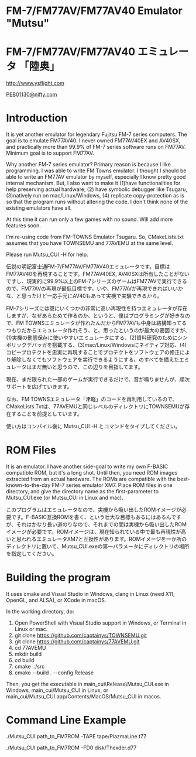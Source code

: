 # FM-7/FM77AV/FM77AV40 Emulator "Mutsu"
# FM-7/FM77AV/FM77AV40 エミュレータ 「陸奥」

<http://www.ysflight.com>

PEB01130@nifty.com

# Introduction
It is yet another emulator for legendary Fujitsu FM-7 series computers.  The goal is to emulate FM77AV40.  I never owned FM77AV40EX and AV40SX, and practically more than 99.9% of FM-7 series software runs on FM77AV.  Minimum goal is to support FM77AV.

Why another FM-7 series emulator?  Primary reason is because I like programming.  I was able to write FM Towns emulator.  I thought I should be able to write an FM77AV emulator by myself, especially I know pretty good internal mechanism.  But, I also want to make it (1)have functionalities for help preserving actual hardware, (2) have symbolic debugger like Tsugaru, (3)natively run on mac/Linux/Windows, (4) replicate copy-protection as is so that the program runs without altering the code.  I don't think none of the existing emulators have all.

At this time it can run only a few games with no sound.  Will add more features soon.

I'm re-using code from FM-TOWNS Emulator Tsugaru.  So, CMakeLists.txt assumes that you have TOWNSEMU and 77AVEMU at the same level.

Please run Mutsu_CUI -H for help.

伝説の明記富士通FM-7/FM77AV/FM77AV40エミュレータです。目標はFM77AV40を再現することです。FM77AV40EX, AV40SXは所有したことがないですし、現実的に99.9%以上のFM-7シリーズのゲームはFM77AVで実行できるので、FM77AVの再現が最低目標です。いや、FM77AVが再現できればいいかな、と思ったけど一応手元にAV40もあって実機で実験できるから。

FM-7シリーズには既にいくつかの非常に高い再現性を持つエミュレータが存在しますが、なぜあらためて作るのか、というと、僕はプログラミングが好きなので、FM TOWNSエミュレータが作れたんだからFM77AVも中身は結構知ってるつもりだからエミュレータ作れそう、と、思ったというのが最大の要因ですが、(1)実機の動態保存に使いやすいエミュレータにする、(2)資料研究のためにシンボリックデバッガを搭載する、(3)mac/Linux/Windowsにネイティブ対応、(4)コピープロテクトを忠実に再現することでプロテクトをソフトウェアの修正により解除しなくてもソフトウェアを実行できるようにする、のすべてを備えたエミュレータはまだ無いと思うので、この辺りを目指してます。

現在、まだ限られた一部のゲームが実行できるだけで、音が鳴りませんが、順次サポートを広げていきます。

なお、FM TOWNSエミュレータ「津軽」のコードを再利用しているので、CMakeLists.Txtは、77AVEMUと同じレベルのディレクトリにTOWNSEMUが存在することを前提としています。

使い方はコンパイル後に Mutsu_CUI -H とコマンドをタイプしてください。



# ROM Files
It is an emulator.  I have another side-goal to write my own F-BASIC compatible ROM, but it's a long shot.  Until then, you need ROM images extracted from an actual hardware.  The ROMs are compatible with the best-known-to-the-day FM-7 series emulator XM7.  Place ROM files in one directory, and give the directory name as the first-parameter to Mutsu_CUI.exe (or Mutsu_CUI in Linux and mac).

このプログラムはエミュレータなので、実機から吸い出したROMイメージが必要です。F-BASIC互換ROMを書く、という壮大な目標もあるにはあるんですが、それはかなり長い道のりなので、それまでの間は実機から吸い出したROMイメージが必要です。ROMイメージは、現在知られている中で最も再現性が高いと思われるエミュレータXM7と互換性があります。ROMイメージを一か所のディレクトリに置いて、Mutsu_CUI.exeの第一パラメータにディレクトリの場所を指定してください。



# Building the program
It uses cmake and Visual Studio in Windows, clang in Linux (need X11, OpenGL, and ALSA), or XCode in macOS.

In the working directory, do:

1. Open PowerShell with Visual Studio support in Windows, or Terminal in Linux or mac.
2. git clone https://github.com/captainys/TOWNSEMU.git
3. git clone https://github.com/captainys/77AVEMU.git
4. cd 77AVEMU
5. mkdir build
6. cd build
7. cmake ../src
8. cmake --build . --config Release

Then, you get the executable in main_cui\Release\Mutsu_CUI.exe in Windows, main_cui/Mutsu_CUI in Linux, or main_cui/Mutsu_CUI.app/Contents/MacOS/Mutsu_CUI in macos.


# Command Line Example

./Mutsu_CUI path_to_FM7ROM -TAPE tape/PlazmaLine.t77

./Mutsu_CUI path_to_FM7ROM -FD0 disk/Thexder.d77